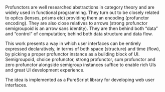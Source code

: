 Profunctors are well researched abstractions in category theory and are widely used in functional programming.
They turn out to be closely related to optics (lenses, prisms etc) providing them an encoding (profunctor encoding).
They are also close relatives to arrows (strong profunctor semigroupoid is an arrow sans identity).
They are then behind both “data” and “control” of computation; behind both data structure and data flow.

This work presents a way in which user interfaces can be entirely expressed declaratively, in terms of both space (structure) and time (flow), by picking a proper profunctor instance as a building block of UI.
Semigroupoid, choice profunctor, strong profunctor, sum profunctor and zero profunctor alongside semigroup instances suffice to enable rich UIs and great UI development experience.

The idea is implemented as a PureScript library for developing web user interfaces.
